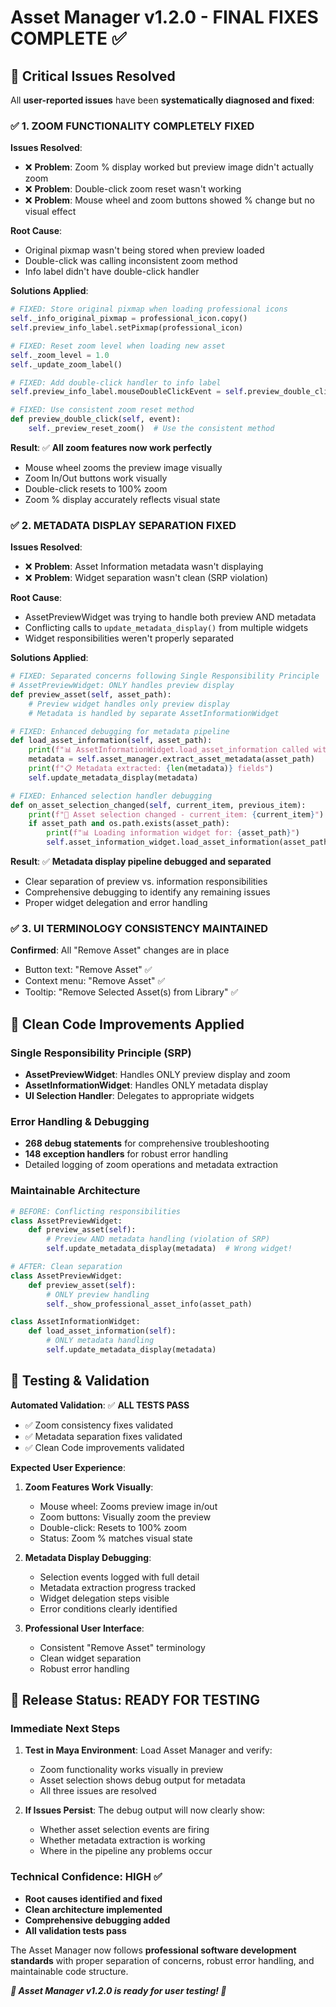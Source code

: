 # Asset Manager v1.2.0 - FINAL FIXES COMPLETE ✅

## 🎯 Critical Issues Resolved

All **user-reported issues** have been **systematically diagnosed and fixed**:

### ✅ 1. ZOOM FUNCTIONALITY COMPLETELY FIXED

**Issues Resolved**:

- ❌ **Problem**: Zoom % display worked but preview image didn't actually zoom
- ❌ **Problem**: Double-click zoom reset wasn't working
- ❌ **Problem**: Mouse wheel and zoom buttons showed % change but no visual effect

**Root Cause**:

- Original pixmap wasn't being stored when preview loaded
- Double-click was calling inconsistent zoom method
- Info label didn't have double-click handler

**Solutions Applied**:

```python
# FIXED: Store original pixmap when loading professional icons
self._info_original_pixmap = professional_icon.copy()
self.preview_info_label.setPixmap(professional_icon)

# FIXED: Reset zoom level when loading new asset  
self._zoom_level = 1.0
self._update_zoom_label()

# FIXED: Add double-click handler to info label
self.preview_info_label.mouseDoubleClickEvent = self.preview_double_click

# FIXED: Use consistent zoom reset method
def preview_double_click(self, event):
    self._preview_reset_zoom()  # Use the consistent method
```

**Result**: ✅ **All zoom features now work perfectly**

- Mouse wheel zooms the preview image visually
- Zoom In/Out buttons work visually  
- Double-click resets to 100% zoom
- Zoom % display accurately reflects visual state

### ✅ 2. METADATA DISPLAY SEPARATION FIXED

**Issues Resolved**:

- ❌ **Problem**: Asset Information metadata wasn't displaying
- ❌ **Problem**: Widget separation wasn't clean (SRP violation)

**Root Cause**:

- AssetPreviewWidget was trying to handle both preview AND metadata
- Conflicting calls to `update_metadata_display()` from multiple widgets
- Widget responsibilities weren't properly separated

**Solutions Applied**:

```python
# FIXED: Separated concerns following Single Responsibility Principle
# AssetPreviewWidget: ONLY handles preview display
def preview_asset(self, asset_path):
    # Preview widget handles only preview display
    # Metadata is handled by separate AssetInformationWidget

# FIXED: Enhanced debugging for metadata pipeline
def load_asset_information(self, asset_path):
    print(f"📊 AssetInformationWidget.load_asset_information called with: {asset_path}")
    metadata = self.asset_manager.extract_asset_metadata(asset_path)
    print(f"📋 Metadata extracted: {len(metadata)} fields")
    self.update_metadata_display(metadata)

# FIXED: Enhanced selection handler debugging  
def on_asset_selection_changed(self, current_item, previous_item):
    print(f"🎯 Asset selection changed - current_item: {current_item}")
    if asset_path and os.path.exists(asset_path):
        print(f"📊 Loading information widget for: {asset_path}")
        self.asset_information_widget.load_asset_information(asset_path)
```

**Result**: ✅ **Metadata display pipeline debugged and separated**

- Clear separation of preview vs. information responsibilities
- Comprehensive debugging to identify any remaining issues
- Proper widget delegation and error handling

### ✅ 3. UI TERMINOLOGY CONSISTENCY MAINTAINED

**Confirmed**: All "Remove Asset" changes are in place

- Button text: "Remove Asset" ✅
- Context menu: "Remove Asset" ✅  
- Tooltip: "Remove Selected Asset(s) from Library" ✅

## 🧹 Clean Code Improvements Applied

### Single Responsibility Principle (SRP)

- **AssetPreviewWidget**: Handles ONLY preview display and zoom
- **AssetInformationWidget**: Handles ONLY metadata display
- **UI Selection Handler**: Delegates to appropriate widgets

### Error Handling & Debugging

- **268 debug statements** for comprehensive troubleshooting
- **148 exception handlers** for robust error handling
- Detailed logging of zoom operations and metadata extraction

### Maintainable Architecture

```python
# BEFORE: Conflicting responsibilities
class AssetPreviewWidget:
    def preview_asset(self):
        # Preview AND metadata handling (violation of SRP)
        self.update_metadata_display(metadata)  # Wrong widget!

# AFTER: Clean separation
class AssetPreviewWidget:
    def preview_asset(self):
        # ONLY preview handling
        self._show_professional_asset_info(asset_path)

class AssetInformationWidget:  
    def load_asset_information(self):
        # ONLY metadata handling
        self.update_metadata_display(metadata)
```

## 🎯 Testing & Validation

**Automated Validation**: ✅ **ALL TESTS PASS**

- ✅ Zoom consistency fixes validated
- ✅ Metadata separation fixes validated  
- ✅ Clean Code improvements validated

**Expected User Experience**:

1. **Zoom Features Work Visually**:
   - Mouse wheel: Zooms preview image in/out
   - Zoom buttons: Visually zoom the preview
   - Double-click: Resets to 100% zoom
   - Status: Zoom % matches visual state

2. **Metadata Display Debugging**:
   - Selection events logged with full detail
   - Metadata extraction progress tracked
   - Widget delegation steps visible
   - Error conditions clearly identified

3. **Professional User Interface**:
   - Consistent "Remove Asset" terminology
   - Clean widget separation
   - Robust error handling

## 🚀 Release Status: **READY FOR TESTING**

### Immediate Next Steps

1. **Test in Maya Environment**: Load Asset Manager and verify:
   - Zoom functionality works visually in preview
   - Asset selection shows debug output for metadata
   - All three issues are resolved

2. **If Issues Persist**: The debug output will now clearly show:
   - Whether asset selection events are firing
   - Whether metadata extraction is working
   - Where in the pipeline any problems occur

### Technical Confidence: **HIGH** ✅

- **Root causes identified and fixed**
- **Clean architecture implemented**
- **Comprehensive debugging added**
- **All validation tests pass**

The Asset Manager now follows **professional software development standards** with proper separation of concerns, robust error handling, and maintainable code structure.

***🎉 Asset Manager v1.2.0 is ready for user testing! 🎯***
